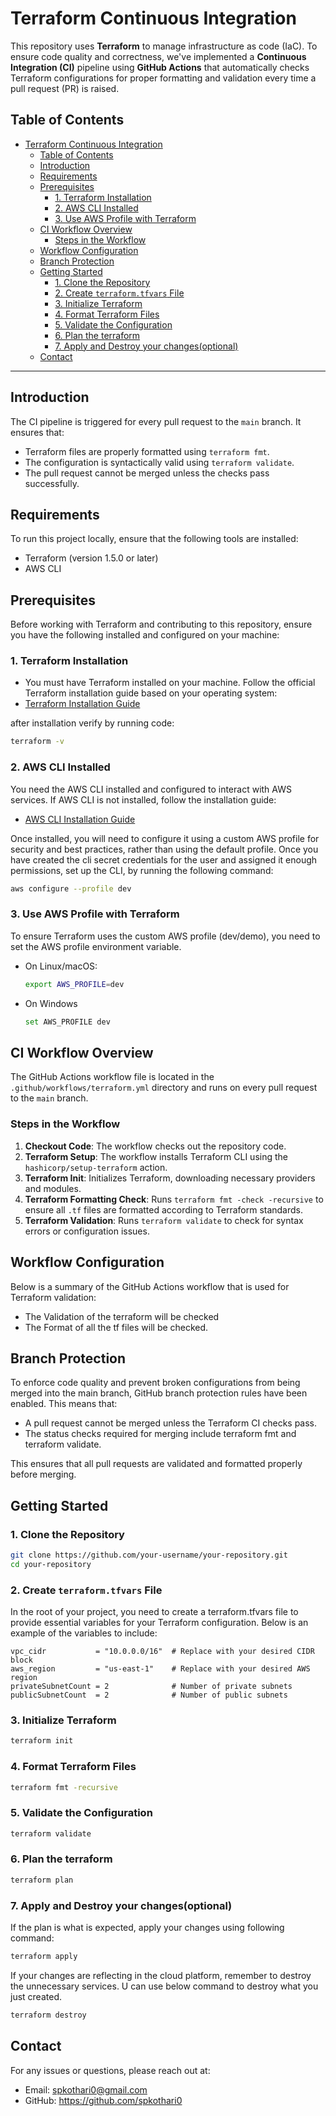 # Terraform Continuous Integration

This repository uses **Terraform** to manage infrastructure as code (IaC). To ensure code quality and correctness, we've implemented a **Continuous Integration (CI)** pipeline using **GitHub Actions** that automatically checks Terraform configurations for proper formatting and validation every time a pull request (PR) is raised.

## Table of Contents

- [Terraform Continuous Integration](#terraform-continuous-integration)
  - [Table of Contents](#table-of-contents)
  - [Introduction](#introduction)
  - [Requirements](#requirements)
  - [Prerequisites](#prerequisites)
    - [1. Terraform Installation](#1-terraform-installation)
    - [2. AWS CLI Installed](#2-aws-cli-installed)
    - [3. Use AWS Profile with Terraform](#3-use-aws-profile-with-terraform)
  - [CI Workflow Overview](#ci-workflow-overview)
    - [Steps in the Workflow](#steps-in-the-workflow)
  - [Workflow Configuration](#workflow-configuration)
  - [Branch Protection](#branch-protection)
  - [Getting Started](#getting-started)
    - [1. Clone the Repository](#1-clone-the-repository)
    - [2. Create `terraform.tfvars` File](#2-create-terraformtfvars-file)
    - [3. Initialize Terraform](#3-initialize-terraform)
    - [4. Format Terraform Files](#4-format-terraform-files)
    - [5. Validate the Configuration](#5-validate-the-configuration)
    - [6. Plan the terraform](#6-plan-the-terraform)
    - [7. Apply and Destroy your changes(optional)](#7-apply-and-destroy-your-changesoptional)
  - [Contact](#contact)

---

## Introduction

The CI pipeline is triggered for every pull request to the `main` branch. It ensures that:

- Terraform files are properly formatted using `terraform fmt`.
- The configuration is syntactically valid using `terraform validate`.
- The pull request cannot be merged unless the checks pass successfully.

## Requirements

To run this project locally, ensure that the following tools are installed:

- Terraform (version 1.5.0 or later)
- AWS CLI

## Prerequisites

Before working with Terraform and contributing to this repository, ensure you have the following installed and configured on your machine:

### 1. Terraform Installation

- You must have Terraform installed on your machine. Follow the official Terraform installation guide based on your operating system:  
- [Terraform Installation Guide](https://learn.hashicorp.com/tutorials/terraform/install-cli)

after installation verify by running code:

```bash
terraform -v
```

### 2. AWS CLI Installed

You need the AWS CLI installed and configured to interact with AWS services. If AWS CLI is not installed, follow the installation guide:

- [AWS CLI Installation Guide](https://docs.aws.amazon.com/cli/latest/userguide/getting-started-install.html)

Once installed, you will need to configure it using a custom AWS profile for security and best practices, rather than using the default profile. 
Once you have created the cli secret credentials for the user and assigned it enough permissions, set up the CLI, by running the following command:

```bash
aws configure --profile dev
```

### 3. Use AWS Profile with Terraform

To ensure Terraform uses the custom AWS profile (dev/demo), you need to set the AWS profile environment variable.

- On Linux/macOS:

    ```bash
    export AWS_PROFILE=dev
    ```

- On Windows
  
    ```bash
    set AWS_PROFILE dev
    ```

## CI Workflow Overview

The GitHub Actions workflow file is located in the `.github/workflows/terraform.yml` directory and runs on every pull request to the `main` branch.

### Steps in the Workflow

1. **Checkout Code**: The workflow checks out the repository code.
2. **Terraform Setup**: The workflow installs Terraform CLI using the `hashicorp/setup-terraform` action.
3. **Terraform Init**: Initializes Terraform, downloading necessary providers and modules.
4. **Terraform Formatting Check**: Runs `terraform fmt -check -recursive` to ensure all `.tf` files are formatted according to Terraform standards.
5. **Terraform Validation**: Runs `terraform validate` to check for syntax errors or configuration issues.

## Workflow Configuration

Below is a summary of the GitHub Actions workflow that is used for Terraform validation:

   - The Validation of the terraform will be checked
   - The Format of all the tf files will be checked.

## Branch Protection
To enforce code quality and prevent broken configurations from being merged into the main branch, GitHub branch protection rules have been enabled. This means that:

* A pull request cannot be merged unless the Terraform CI checks pass.
* The status checks required for merging include terraform fmt and terraform validate.

This ensures that all pull requests are validated and formatted properly before merging.



## Getting Started

### 1. Clone the Repository

```bash
git clone https://github.com/your-username/your-repository.git
cd your-repository
```

### 2. Create `terraform.tfvars` File

In the root of your project, you need to create a terraform.tfvars file to provide essential variables for your Terraform configuration. Below is an example of the variables to include:

```hcl
vpc_cidr           = "10.0.0.0/16"  # Replace with your desired CIDR block
aws_region         = "us-east-1"    # Replace with your desired AWS region
privateSubnetCount = 2              # Number of private subnets
publicSubnetCount  = 2              # Number of public subnets
```

### 3. Initialize Terraform

```bash
terraform init
```

### 4. Format Terraform Files

```bash
terraform fmt -recursive
```

### 5. Validate the Configuration

```bash
terraform validate
```

### 6. Plan the terraform

```bash
terraform plan
```

### 7. Apply and Destroy your changes(optional)

If the plan is what is expected, apply your changes using following command:

```bash
terraform apply
```

If your changes are reflecting in the cloud platform, remember to destroy the unnecessary services. U can use below command to destroy what you just created.

```bash
terraform destroy
```

## Contact

For any issues or questions, please reach out at:

* Email: spkothari0@gmail.com
* GitHub: https://github.com/spkothari0